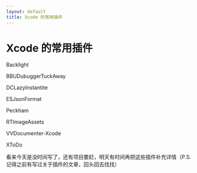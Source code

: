 ```yaml
---
layout: default
title: Xcode 的常用插件
---  
```


# Xcode 的常用插件

Backlight  

BBUDubuggerTuckAway  

DCLazyInstantite  

ESJsonFormat  

Peckham  

RTImageAssets  

VVDocumenter-Xcode  

XToDo  

看来今天是没时间写了，还有项目要赶，明天有时间再把这些插件补充详情（P.S.记得之前有写过关于插件的文章，回头回去找找）
